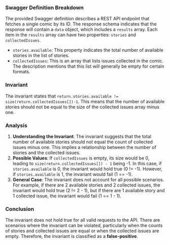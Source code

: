 ### Swagger Definition Breakdown
The provided Swagger definition describes a REST API endpoint that fetches a single comic by its ID. The response schema indicates that the response will contain a `data` object, which includes a `results` array. Each item in the `results` array can have two properties: `stories` and `collectedIssues`. 

- `stories.available`: This property indicates the total number of available stories in the list of stories. 
- `collectedIssues`: This is an array that lists issues collected in the comic. The description mentions that this list will generally be empty for certain formats. 

### Invariant
The invariant states that `return.stories.available != size(return.collectedIssues[])-1`. This means that the number of available stories should not be equal to the size of the collected issues array minus one. 

### Analysis
1. **Understanding the Invariant**: The invariant suggests that the total number of available stories should not equal the count of collected issues minus one. This implies a relationship between the number of stories and the collected issues. 
2. **Possible Values**: If `collectedIssues` is empty, its size would be 0, leading to `size(return.collectedIssues[]) - 1` being -1. In this case, if `stories.available` is 0, the invariant would hold true (0 != -1). However, if `stories.available` is 1, the invariant would fail (1 == -1). 
3. **General Case**: The invariant does not account for all possible scenarios. For example, if there are 2 available stories and 2 collected issues, the invariant would hold true (2 != 2 - 1), but if there are 1 available story and 1 collected issue, the invariant would fail (1 == 1 - 1). 

### Conclusion
The invariant does not hold true for all valid requests to the API. There are scenarios where the invariant can be violated, particularly when the counts of stories and collected issues are equal or when the collected issues are empty. Therefore, the invariant is classified as a **false-positive**.
